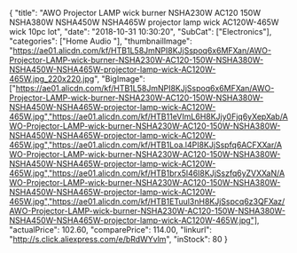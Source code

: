 {
	"title": "AWO Projector LAMP wick burner NSHA230W AC120 150W NSHA380W NSHA450W NSHA465W projector lamp wick AC120W-465W wick 10pc lot",
	"date": "2018-10-31 10:30:20",
	"SubCat": ["Electronics"],
	"categories": ["Home Audio "],
	"thumbnailImage": "https://ae01.alicdn.com/kf/HTB1L58JmNPI8KJjSspoq6x6MFXan/AWO-Projector-LAMP-wick-burner-NSHA230W-AC120-150W-NSHA380W-NSHA450W-NSHA465W-projector-lamp-wick-AC120W-465W.jpg_220x220.jpg",
	"BigImage": ["https://ae01.alicdn.com/kf/HTB1L58JmNPI8KJjSspoq6x6MFXan/AWO-Projector-LAMP-wick-burner-NSHA230W-AC120-150W-NSHA380W-NSHA450W-NSHA465W-projector-lamp-wick-AC120W-465W.jpg","https://ae01.alicdn.com/kf/HTB11eVImL6H8KJjy0Fjq6yXepXab/AWO-Projector-LAMP-wick-burner-NSHA230W-AC120-150W-NSHA380W-NSHA450W-NSHA465W-projector-lamp-wick-AC120W-465W.jpg","https://ae01.alicdn.com/kf/HTB1Loa.l4PI8KJjSspfq6ACFXXar/AWO-Projector-LAMP-wick-burner-NSHA230W-AC120-150W-NSHA380W-NSHA450W-NSHA465W-projector-lamp-wick-AC120W-465W.jpg","https://ae01.alicdn.com/kf/HTB1brx5l46I8KJjSszfq6yZVXXaN/AWO-Projector-LAMP-wick-burner-NSHA230W-AC120-150W-NSHA380W-NSHA450W-NSHA465W-projector-lamp-wick-AC120W-465W.jpg","https://ae01.alicdn.com/kf/HTB1ETuul3nH8KJjSspcq6z3QFXaz/AWO-Projector-LAMP-wick-burner-NSHA230W-AC120-150W-NSHA380W-NSHA450W-NSHA465W-projector-lamp-wick-AC120W-465W.jpg"],
	"actualPrice": 102.60,
	"comparePrice": 114.00,
	"linkurl": "http://s.click.aliexpress.com/e/bRdWYvlm",
	"inStock": 80
}
